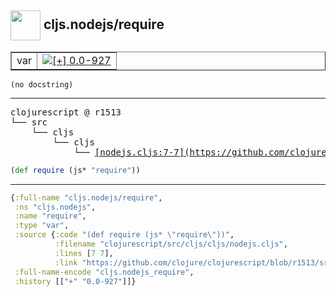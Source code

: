 ## <img width="48px" valign="middle" src="http://i.imgur.com/Hi20huC.png"> cljs.nodejs/require

 <table border="1">
<tr>
<td>var</td>
<td><a href="https://github.com/cljsinfo/api-refs/tree/0.0-927"><img valign="middle" alt="[+] 0.0-927" src="https://img.shields.io/badge/+-0.0--927-lightgrey.svg"></a> </td>
</tr>
</table>

 <samp>
</samp>

```
(no docstring)
```

---

 <pre>
clojurescript @ r1513
└── src
    └── cljs
        └── cljs
            └── <ins>[nodejs.cljs:7-7](https://github.com/clojure/clojurescript/blob/r1513/src/cljs/cljs/nodejs.cljs#L7-L7)</ins>
</pre>

```clj
(def require (js* "require"))
```


---

```clj
{:full-name "cljs.nodejs/require",
 :ns "cljs.nodejs",
 :name "require",
 :type "var",
 :source {:code "(def require (js* \"require\"))",
          :filename "clojurescript/src/cljs/cljs/nodejs.cljs",
          :lines [7 7],
          :link "https://github.com/clojure/clojurescript/blob/r1513/src/cljs/cljs/nodejs.cljs#L7-L7"},
 :full-name-encode "cljs.nodejs_require",
 :history [["+" "0.0-927"]]}

```
